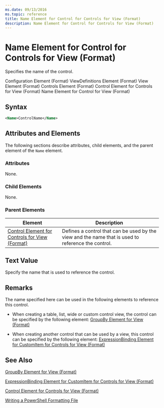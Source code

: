 ```yaml
---
ms.date: 09/13/2016
ms.topic: reference
title: Name Element for Control for Controls for View (Format)
description: Name Element for Control for Controls for View (Format)
---
```

# Name Element for Control for Controls for View (Format)

Specifies the name of the control.

Configuration Element (Format)
ViewDefinitions Element (Format)
View Element (Format)
Controls Element (Format)
Control Element for Controls for View (Format)
Name Element for Control for View (Format)

## Syntax

```xml
<Name>ControlName</Name>
```

## Attributes and Elements

The following sections describe attributes, child elements, and the parent element of the `Name` element.

### Attributes

None.

### Child Elements

None.

### Parent Elements

|Element|Description|
|-------------|-----------------|
|[Control Element for Controls for View (Format)](./control-element-for-controls-for-view-format.md)|Defines a control that can be used by the view and the name that is used to reference the control.|

## Text Value

Specify the name that is used to reference the control.

## Remarks

The name specified here can be used in the following elements to reference this control.

- When creating a table, list, wide or custom control view, the control can be specified by the following element: [GroupBy Element for View (Format)](./groupby-element-for-view-format.md)

- When creating another control that can be used by a view, this control can be specified by the following element: [ExpressionBinding Element for CustomItem for Controls for View (Format)](./expressionbinding-element-for-customitem-for-controls-for-view-format.md)

## See Also

[GroupBy Element for View (Format)](./groupby-element-for-view-format.md)

[ExpressionBinding Element for CustomItem for Controls for View (Format)](./expressionbinding-element-for-customitem-for-controls-for-view-format.md)

[Control Element for Controls for View (Format)](./control-element-for-controls-for-view-format.md)

[Writing a PowerShell Formatting File](./writing-a-powershell-formatting-file.md)
